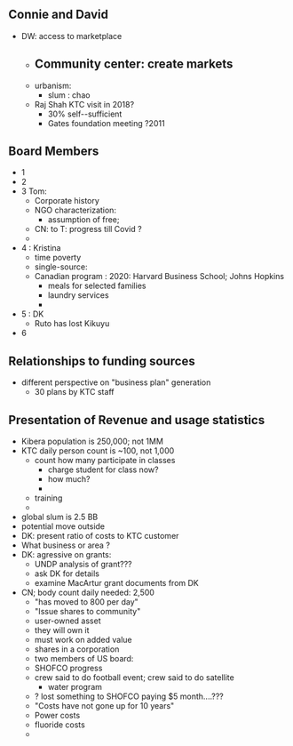 ## Connie and David
- DW: access to marketplace
	- Community center: create markets
		- 
	- urbanism:
		- slum : chao
	- Raj Shah KTC visit in 2018? 
		- 30% self--sufficient
		- Gates foundation meeting ?2011
## Board Members
- 1
- 2
- 3 Tom:
	- Corporate history
	- NGO characterization: 
		- assumption of free;
	- CN: to T: progress till Covid ?
	- 
- 4 : Kristina
	- time poverty
	- single-source:
	- Canadian program : 2020: Harvard Business School; Johns Hopkins
		- meals for selected families
		- laundry services
		- 
- 5 : DK
	- Ruto has lost Kikuyu
- 6
## Relationships to funding sources
- different perspective on "business plan" generation
	- 30 plans by KTC staff
## Presentation of Revenue and usage statistics
- Kibera population is 250,000; not 1MM
- KTC daily person count is ~100, not 1,000
	- count how many participate in classes
		- charge student for class now?
		- how much?
		- 
	- training
	- 
- global slum is 2.5 BB
- potential move outside
- DK: present ratio of costs to KTC customer
- What business or area ?
- DK: agressive on grants: 
	- UNDP analysis of grant???
	- ask DK for details
	- examine MacArtur grant documents from DK
- CN; body count daily needed: 2,500
	- "has moved to 800 per day"
	- "Issue shares to community"
	- user-owned asset
	- they will own it
	- must work on added value
	- shares in a corporation
	- two members of US board: 
	- SHOFCO progress
	- crew said to do football event; crew said to do satellite
		- water program
	- ? lost something to SHOFCO paying $5 month....???
	- "Costs have not gone up for 10 years"
	- Power costs
	- fluoride costs
	- 